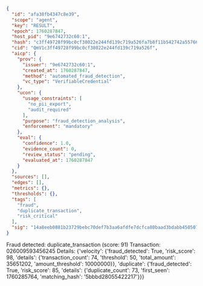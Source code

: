 ```json
{
  "id": "afa38fb4347c8e39",
  "scope": "agent",
  "key": "RESULT",
  "epoch": 1760287847,
  "host_pid": "9e6742732c60:1",
  "hash": "c3ff49728f99bc0cf38022e244fd139c719a526fa7b8f11b542742a55766936b",
  "cid": "QmV1c3ff49728f99bc0cf38022e244fd139c719a526f",
  "aicp": {
    "prov": {
      "issuer": "9e6742732c60:1",
      "created_at": 1760287847,
      "method": "automated_fraud_detection",
      "vc_type": "VerifiableCredential"
    },
    "ucon": {
      "usage_constraints": [
        "no_pii_export",
        "audit_required"
      ],
      "purpose": "fraud_detection_analysis",
      "enforcement": "mandatory"
    },
    "eval": {
      "confidence": 1.0,
      "evidence_count": 0,
      "review_status": "pending",
      "evaluated_at": 1760287847
    }
  },
  "sources": [],
  "edges": [],
  "metrics": {},
  "thresholds": {},
  "tags": [
    "fraud",
    "duplicate_transaction",
    "risk_critical"
  ],
  "sig": "14a8eeb0881b23729bebc70def7b3aa6afdfe7dcfca80baad3bdabb450507b74"
}
```

Fraud detected: duplicate_transaction (score: 91)
Transaction: 026009593456245
Details: {'velocity': {'fraud_detected': True, 'risk_score': 98, 'details': {'transaction_count': 74, 'threshold': 50, 'total_amount': 35651202, 'amount_threshold': 10000000}}, 'duplicate': {'fraud_detected': True, 'risk_score': 85, 'details': {'duplicate_count': 73, 'first_seen': 1760285764, 'matching_hash': '5bbbd28055422217'}}}
